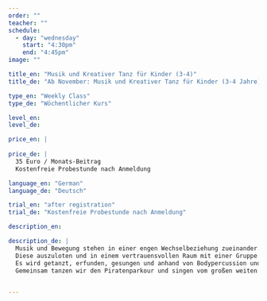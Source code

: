 ```yaml
---
order: ""
teacher: ""
schedule:
  - day: "wednesday"
    start: "4:30pm"
    end: "4:45pm"
image: ""

title_en: "Musik und Kreativer Tanz für Kinder (3-4)"
title_de: "Ab November: Musik und Kreativer Tanz für Kinder (3-4 Jahre)"

type_en: "Weekly Class"
type_de: "Wöchentlicher Kurs"

level_en:
level_de:

price_en: |
  
price_de: |
  35 Euro / Monats-Beitrag  
  Kostenfreie Probestunde nach Anmeldung

language_en: "German"
language_de: "Deutsch"

trial_en: "after registration"
trial_de: "Kostenfreie Probestunde nach Anmeldung"

description_en:

description_de: |
  Musik und Bewegung stehen in einer engen Wechselbeziehung zueinander. 
  Diese auszuloten und in einem vertrauensvollen Raum mit einer Gruppe Gleichaltriger phantasievoll zu erleben ist das Anliegen dieses Kurses. 
  Es wird getanzt, erfunden, gesungen und anhand von Bodypercussion und elementarem Instrumentarium Rhythmus erlebt. Begleitet werden die Kinder durch Live Musik von Geige und Trommel.
  Gemeinsam tanzen wir den Piratenparkour und singen vom großen weiten Meer.

  
---
```

